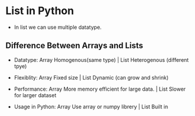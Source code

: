 # List in Python
- In list we can use multiple datatype.
## Difference Between Arrays and Lists

- Datatype: Array Homogenous(same type) | List Heterogenous (different tpye)
- Flexiblity: Array Fixed size | List Dynamic (can grow and shrink)
- Performance: Array More memory efficient for large data. | List Slower for larger dataset

- Usage in Python: Array Use array or numpy librery | List Built in 
